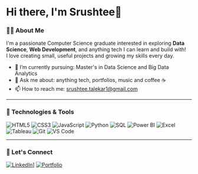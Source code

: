 # Hi there, I'm Srushtee👋

### 👨‍💻 About Me

I'm a passionate Computer Science graduate interested in exploring **Data Science**, **Web Development**, and anything tech I can learn and build with!  
I love creating small, useful projects and growing my skills every day.

- 🌱 I’m currently pursuing: Master's in Data Science and Big Data Analytics
- 💬 Ask me about: anything tech, portfolios, music and coffee ☕
- 📫 How to reach me: srushtee.talekar1@gmail.com

---

### 🧰 Technologies & Tools

![HTML5](https://img.shields.io/badge/-HTML5-E34F26?style=flat&logo=html5&logoColor=white)
![CSS3](https://img.shields.io/badge/-CSS3-1572B6?style=flat&logo=css3)
![JavaScript](https://img.shields.io/badge/-JavaScript-F7DF1E?style=flat&logo=javascript&logoColor=black)
![Python](https://img.shields.io/badge/-Python-3776AB?style=flat&logo=python&logoColor=white)
![SQL](https://img.shields.io/badge/-SQL-4479A1?style=flat&logo=mysql&logoColor=white)
![Power BI](https://img.shields.io/badge/-Power%20BI-F2C811?style=flat&logo=powerbi&logoColor=black)
![Excel](https://img.shields.io/badge/-Excel-217346?style=flat&logo=microsoft-excel&logoColor=white)
![Tableau](https://img.shields.io/badge/-Tableau-E97627?style=flat&logo=tableau&logoColor=white)
![Git](https://img.shields.io/badge/-Git-F05032?style=flat&logo=git&logoColor=white)
![VS Code](https://img.shields.io/badge/-VSCode-007ACC?style=flat&logo=visual-studio-code&logoColor=white)

---

### 🔗 Let's Connect

[![LinkedIn](https://img.shields.io/badge/LinkedIn-blue?logo=linkedin&style=flat)](https://www.linkedin.com/in/srushtee-talekar-1a76252a7/)]
[![Portfolio](https://img.shields.io/badge/Portfolio-000?logo=firefox&style=flat)](https://yourportfolio.com)
